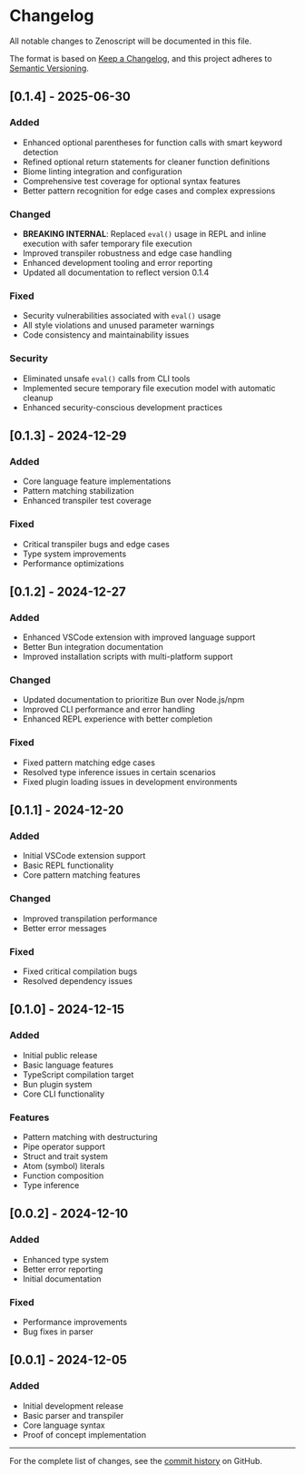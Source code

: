 # Changelog

All notable changes to Zenoscript will be documented in this file.

The format is based on [Keep a Changelog](https://keepachangelog.com/en/1.0.0/),
and this project adheres to [Semantic Versioning](https://semver.org/spec/v2.0.0.html).

## [0.1.4] - 2025-06-30

### Added
- Enhanced optional parentheses for function calls with smart keyword detection
- Refined optional return statements for cleaner function definitions
- Biome linting integration and configuration
- Comprehensive test coverage for optional syntax features
- Better pattern recognition for edge cases and complex expressions

### Changed
- **BREAKING INTERNAL**: Replaced `eval()` usage in REPL and inline execution with safer temporary file execution
- Improved transpiler robustness and edge case handling
- Enhanced development tooling and error reporting
- Updated all documentation to reflect version 0.1.4

### Fixed
- Security vulnerabilities associated with `eval()` usage
- All style violations and unused parameter warnings
- Code consistency and maintainability issues

### Security
- Eliminated unsafe `eval()` calls from CLI tools
- Implemented secure temporary file execution model with automatic cleanup
- Enhanced security-conscious development practices

## [0.1.3] - 2024-12-29

### Added
- Core language feature implementations
- Pattern matching stabilization
- Enhanced transpiler test coverage

### Fixed
- Critical transpiler bugs and edge cases
- Type system improvements
- Performance optimizations

## [0.1.2] - 2024-12-27

### Added
- Enhanced VSCode extension with improved language support
- Better Bun integration documentation
- Improved installation scripts with multi-platform support

### Changed
- Updated documentation to prioritize Bun over Node.js/npm
- Improved CLI performance and error handling
- Enhanced REPL experience with better completion

### Fixed
- Fixed pattern matching edge cases
- Resolved type inference issues in certain scenarios
- Fixed plugin loading issues in development environments

## [0.1.1] - 2024-12-20

### Added
- Initial VSCode extension support
- Basic REPL functionality
- Core pattern matching features

### Changed
- Improved transpilation performance
- Better error messages

### Fixed
- Fixed critical compilation bugs
- Resolved dependency issues

## [0.1.0] - 2024-12-15

### Added
- Initial public release
- Basic language features
- TypeScript compilation target
- Bun plugin system
- Core CLI functionality

### Features
- Pattern matching with destructuring
- Pipe operator support
- Struct and trait system
- Atom (symbol) literals
- Function composition
- Type inference

## [0.0.2] - 2024-12-10

### Added
- Enhanced type system
- Better error reporting
- Initial documentation

### Fixed
- Performance improvements
- Bug fixes in parser

## [0.0.1] - 2024-12-05

### Added
- Initial development release
- Basic parser and transpiler
- Core language syntax
- Proof of concept implementation

---

For the complete list of changes, see the [commit history](https://github.com/wess/zenoscript/commits/main) on GitHub.
